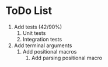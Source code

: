# ToDo List
 1. Add tests (42/90%)
     1. Unit tests
     2. Integration tests
 2. Add terminal arguments
     1. Add positional macros
         1. Add parsing positional macro